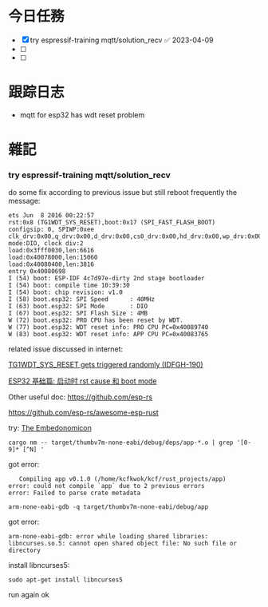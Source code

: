 # 今日任務

- [x] try espressif-training mqtt/solution_recv ✅ 2023-04-09
- [ ] 
- [ ] 

# 跟踪日志
- mqtt for esp32 has wdt reset problem


# 雜記

### try espressif-training mqtt/solution_recv
do some fix according to previous issue
but still reboot frequently
the message:
```
ets Jun  8 2016 00:22:57
rst:0x8 (TG1WDT_SYS_RESET),boot:0x17 (SPI_FAST_FLASH_BOOT)
configsip: 0, SPIWP:0xee
clk_drv:0x00,q_drv:0x00,d_drv:0x00,cs0_drv:0x00,hd_drv:0x00,wp_drv:0x00
mode:DIO, clock div:2
load:0x3fff0030,len:6616
load:0x40078000,len:15060
load:0x40080400,len:3816
entry 0x40080698
I (54) boot: ESP-IDF 4c7d97e-dirty 2nd stage bootloader
I (54) boot: compile time 10:39:30
I (54) boot: chip revision: v1.0
I (58) boot.esp32: SPI Speed      : 40MHz
I (63) boot.esp32: SPI Mode       : DIO
I (67) boot.esp32: SPI Flash Size : 4MB
W (72) boot.esp32: PRO CPU has been reset by WDT.
W (77) boot.esp32: WDT reset info: PRO CPU PC=0x40089740
W (83) boot.esp32: WDT reset info: APP CPU PC=0x40083765

```

related issue discussed in internet:

[TG1WDT_SYS_RESET gets triggered randomly (IDFGH-190)](https://github.com/espressif/esp-idf/issues/1722#top)

[ESP32 基础篇: 启动时 rst cause 和 boot mode](https://blog.csdn.net/espressif/article/details/107977962)

Other useful doc:
https://github.com/esp-rs

https://github.com/esp-rs/awesome-esp-rust

try:
[The Embedonomicon](https://docs.rust-embedded.org/embedonomicon/)

```
cargo nm -- target/thumbv7m-none-eabi/debug/deps/app-*.o | grep '[0-9]* [^N] '
```

got error:
```
   Compiling app v0.1.0 (/home/kcfkwok/kcf/rust_projects/app)
error: could not compile `app` due to 2 previous errors
error: Failed to parse crate metadata

```

```
arm-none-eabi-gdb -q target/thumbv7m-none-eabi/debug/app
```

got error:
```
arm-none-eabi-gdb: error while loading shared libraries: libncurses.so.5: cannot open shared object file: No such file or directory
```

install libncurses5:
```
sudo apt-get install libncurses5
```

run again ok
